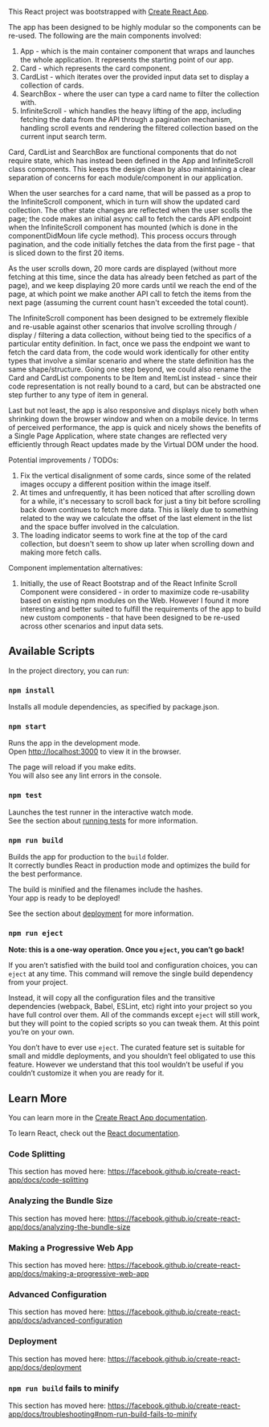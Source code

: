This React project was bootstrapped with [Create React App](https://github.com/facebook/create-react-app).

The app has been designed to be highly modular so the components can be re-used. The following are the main components involved:

1) App - which is the main container component that wraps and launches the whole application. It represents the starting point of our app.
2) Card - which represents the card component.
3) CardList - which iterates over the provided input data set to display a collection of cards.
4) SearchBox - where the user can type a card name to filter the collection with.
5) InfiniteScroll - which handles the heavy lifting of the app, including fetching the data from the API through a pagination mechanism, handling scroll events and rendering the filtered collection based on the current input search term.

Card, CardList and SearchBox are functional components that do not require state, which has instead been defined in the App and InfiniteScroll class components. This keeps the design clean by also maintaining a clear separation of concerns for each module/component in our application.

When the user searches for a card name, that will be passed as a prop to the InfiniteScroll component, which in turn will show the updated card collection. The other state changes are reflected when the user scolls the page; the code makes an initial async call to fetch the cards API endpoint when the InfiniteScroll component has mounted (which is done in the componentDidMoun life cycle method). This process occurs through pagination, and the code initially fetches the data from the first page - that is sliced down to the first 20 items. 

As the user scrolls down, 20 more cards are displayed (without more fetching at this time, since the data has already been fetched as part of the page), and we keep displaying 20 more cards until we reach the end of the page, at which point we make another API call to fetch the items from the next page (assuming the current count hasn't exceeded the total count).

The InfiniteScroll component has been designed to be extremely flexible and re-usable against other scenarios that involve scrolling through / display / filtering a data collection, without being tied to the specifics of a particular entity definition. In fact, once we pass the endpoint we want to fetch the card data from, the code would work identically for other entity types that involve a similar scenario and where the state definition has the same shape/structure. Going one step beyond, we could also rename the Card and CardList components to be Item and ItemList instead - since their code representation is not really bound to a card, but can be abstracted one step further to any type of item in general.

Last but not least, the app is also responsive and displays nicely both when shrinking down the browser window and when on a mobile device. In terms of perceived performance, the app is quick and nicely shows the benefits of a Single Page Application, where state changes are reflected very efficiently through React updates made by the Virtual DOM under the hood.

Potential improvements / TODOs:
1) Fix the vertical disalignment of some cards, since some of the related images occupy a different position within the image itself.
2) At times and unfrequently, it has been noticed that after scrolling down for a while, it's necessary to scroll back for just a tiny bit before scrolling back down continues to fetch more data. This is likely due to something related to the way we calculate the offset of the last element in the list and the space buffer involved in the calculation. 
3) The loading indicator seems to work fine at the top of the card collection, but doesn't seem to show up later when scrolling down and making more fetch calls.

Component implementation alternatives:
1) Initially, the use of React Bootstrap and of the React Infinite Scroll Component were considered - in order to maximize code re-usability based on existing npm modules on the Web. However I found it more interesting and better suited to fulfill the requirements of the app to build new custom components - that have been designed to be re-used across other scenarios and input data sets.

## Available Scripts

In the project directory, you can run:

### `npm install`

Installs all module dependencies, as specified by package.json.

### `npm start`

Runs the app in the development mode.<br />
Open [http://localhost:3000](http://localhost:3000) to view it in the browser.

The page will reload if you make edits.<br />
You will also see any lint errors in the console.

### `npm test`

Launches the test runner in the interactive watch mode.<br />
See the section about [running tests](https://facebook.github.io/create-react-app/docs/running-tests) for more information.

### `npm run build`

Builds the app for production to the `build` folder.<br />
It correctly bundles React in production mode and optimizes the build for the best performance.

The build is minified and the filenames include the hashes.<br />
Your app is ready to be deployed!

See the section about [deployment](https://facebook.github.io/create-react-app/docs/deployment) for more information.

### `npm run eject`

**Note: this is a one-way operation. Once you `eject`, you can’t go back!**

If you aren’t satisfied with the build tool and configuration choices, you can `eject` at any time. This command will remove the single build dependency from your project.

Instead, it will copy all the configuration files and the transitive dependencies (webpack, Babel, ESLint, etc) right into your project so you have full control over them. All of the commands except `eject` will still work, but they will point to the copied scripts so you can tweak them. At this point you’re on your own.

You don’t have to ever use `eject`. The curated feature set is suitable for small and middle deployments, and you shouldn’t feel obligated to use this feature. However we understand that this tool wouldn’t be useful if you couldn’t customize it when you are ready for it.

## Learn More

You can learn more in the [Create React App documentation](https://facebook.github.io/create-react-app/docs/getting-started).

To learn React, check out the [React documentation](https://reactjs.org/).

### Code Splitting

This section has moved here: https://facebook.github.io/create-react-app/docs/code-splitting

### Analyzing the Bundle Size

This section has moved here: https://facebook.github.io/create-react-app/docs/analyzing-the-bundle-size

### Making a Progressive Web App

This section has moved here: https://facebook.github.io/create-react-app/docs/making-a-progressive-web-app

### Advanced Configuration

This section has moved here: https://facebook.github.io/create-react-app/docs/advanced-configuration

### Deployment

This section has moved here: https://facebook.github.io/create-react-app/docs/deployment

### `npm run build` fails to minify

This section has moved here: https://facebook.github.io/create-react-app/docs/troubleshooting#npm-run-build-fails-to-minify

